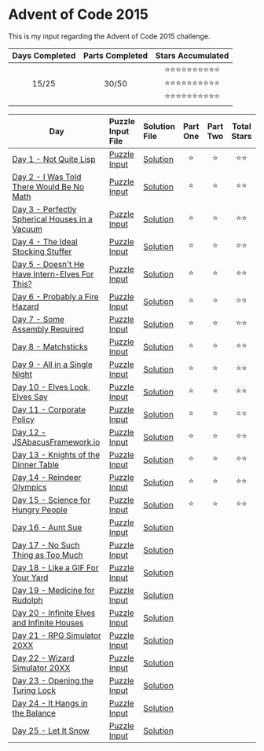 # Advent of Code 2015
This is my input regarding the Advent of Code 2015 challenge.

<!-- Mark done as :star: -->

| Days Completed | Parts Completed | Stars Accumulated |
| :------------: | :-------------: | :---------------: |
| 15/25          | 30/50           | :star::star::star::star::star::star::star::star::star::star:<br>:star::star::star::star::star::star::star::star::star::star:<br>:star::star::star::star::star::star::star::star::star::star:<br> |

| Day                                                     | Puzzle Input File         | Solution File           | Part One | Part Two | Total Stars   |
| ------------------------------------------------------- | :------------------------ | :---------------------- | :------: | :------: | :-----------: |
| [Day 1 - Not Quite Lisp][DAY_1]                         | [Puzzle Input][PUZZLE_1]  | [Solution][SOLUTION_1]  | :star:   | :star:   | :star::star:  |
| [Day 2 - I Was Told There Would Be No Math][DAY_2]      | [Puzzle Input][PUZZLE_2]  | [Solution][SOLUTION_2]  | :star:   | :star:   | :star::star:  |
| [Day 3 - Perfectly Spherical Houses in a Vacuum][DAY_3] | [Puzzle Input][PUZZLE_3]  | [Solution][SOLUTION_3]  | :star:   | :star:   | :star::star:  |
| [Day 4 - The Ideal Stocking Stuffer][DAY_4]             | [Puzzle Input][PUZZLE_4]  | [Solution][SOLUTION_4]  | :star:   | :star:   | :star::star:  |
| [Day 5 - Doesn't He Have Intern-Elves For This?][DAY_5] | [Puzzle Input][PUZZLE_5]  | [Solution][SOLUTION_5]  | :star:   | :star:   | :star::star:  |
| [Day 6 - Probably a Fire Hazard][DAY_6]                 | [Puzzle Input][PUZZLE_6]  | [Solution][SOLUTION_6]  | :star:   | :star:   | :star::star:  |
| [Day 7 - Some Assembly Required][DAY_7]                 | [Puzzle Input][PUZZLE_7]  | [Solution][SOLUTION_7]  | :star:   | :star:   | :star::star:  |
| [Day 8 - Matchsticks][DAY_8]                            | [Puzzle Input][PUZZLE_8]  | [Solution][SOLUTION_8]  | :star:   | :star:   | :star::star:  |
| [Day 9 - All in a Single Night][DAY_9]                  | [Puzzle Input][PUZZLE_9]  | [Solution][SOLUTION_9]  | :star:   | :star:   | :star::star:  |
| [Day 10 - Elves Look, Elves Say][DAY_10]                | [Puzzle Input][PUZZLE_10] | [Solution][SOLUTION_10] | :star:   | :star:   | :star::star:  |
| [Day 11 - Corporate Policy][DAY_11]                     | [Puzzle Input][PUZZLE_11] | [Solution][SOLUTION_11] | :star:   | :star:   | :star::star:  |
| [Day 12 - JSAbacusFramework.io][DAY_12]                 | [Puzzle Input][PUZZLE_12] | [Solution][SOLUTION_12] | :star:   | :star:   | :star::star:  |
| [Day 13 - Knights of the Dinner Table][DAY_13]          | [Puzzle Input][PUZZLE_13] | [Solution][SOLUTION_13] | :star:   | :star:   | :star::star:  |
| [Day 14 - Reindeer Olympics][DAY_14]                    | [Puzzle Input][PUZZLE_14] | [Solution][SOLUTION_14] | :star:   | :star:   | :star::star:  |
| [Day 15 - Science for Hungry People][DAY_15]            | [Puzzle Input][PUZZLE_15] | [Solution][SOLUTION_15] | :star:   | :star:   | :star::star:  |
| [Day 16 - Aunt Sue][DAY_16]                             | [Puzzle Input][PUZZLE_16] | [Solution][SOLUTION_16] |    |    |   |
| [Day 17 - No Such Thing as Too Much][DAY_17]            | [Puzzle Input][PUZZLE_17] | [Solution][SOLUTION_17] |    |    |   |
| [Day 18 - Like a GIF For Your Yard][DAY_18]             | [Puzzle Input][PUZZLE_18] | [Solution][SOLUTION_18] |    |    |   |
| [Day 19 - Medicine for Rudolph][DAY_19]                 | [Puzzle Input][PUZZLE_19] | [Solution][SOLUTION_19] |    |    |   |
| [Day 20 - Infinite Elves and Infinite Houses][DAY_20]   | [Puzzle Input][PUZZLE_20] | [Solution][SOLUTION_20] |    |    |   |
| [Day 21 - RPG Simulator 20XX][DAY_21]                   | [Puzzle Input][PUZZLE_21] | [Solution][SOLUTION_21] |    |    |   |
| [Day 22 - Wizard Simulator 20XX][DAY_22]                | [Puzzle Input][PUZZLE_22] | [Solution][SOLUTION_22] |    |    |   |
| [Day 23 - Opening the Turing Lock][DAY_23]              | [Puzzle Input][PUZZLE_23] | [Solution][SOLUTION_23] |    |    |   |
| [Day 24 - It Hangs in the Balance][DAY_24]              | [Puzzle Input][PUZZLE_24] | [Solution][SOLUTION_24] |    |    |   |
| [Day 25 - Let It Snow][DAY_25]                          | [Puzzle Input][PUZZLE_25] | [Solution][SOLUTION_25] |    |    |   |

<!-- Link to the days in Advent of Code -->
[DAY_1]:  https://adventofcode.com/2015/day/1
[DAY_2]:  https://adventofcode.com/2015/day/2
[DAY_3]:  https://adventofcode.com/2015/day/3
[DAY_4]:  https://adventofcode.com/2015/day/4
[DAY_5]:  https://adventofcode.com/2015/day/5
[DAY_6]:  https://adventofcode.com/2015/day/6
[DAY_7]:  https://adventofcode.com/2015/day/7
[DAY_8]:  https://adventofcode.com/2015/day/8
[DAY_9]:  https://adventofcode.com/2015/day/9
[DAY_10]: https://adventofcode.com/2015/day/10
[DAY_11]: https://adventofcode.com/2015/day/11
[DAY_12]: https://adventofcode.com/2015/day/12
[DAY_13]: https://adventofcode.com/2015/day/13
[DAY_14]: https://adventofcode.com/2015/day/14
[DAY_15]: https://adventofcode.com/2015/day/15
[DAY_16]: https://adventofcode.com/2015/day/16
[DAY_17]: https://adventofcode.com/2015/day/17
[DAY_18]: https://adventofcode.com/2015/day/18
[DAY_19]: https://adventofcode.com/2015/day/19
[DAY_20]: https://adventofcode.com/2015/day/20
[DAY_21]: https://adventofcode.com/2015/day/21
[DAY_22]: https://adventofcode.com/2015/day/22
[DAY_23]: https://adventofcode.com/2015/day/23
[DAY_24]: https://adventofcode.com/2015/day/24
[DAY_25]: https://adventofcode.com/2015/day/25

<!-- Link to the local Solution File -->
[SOLUTION_1]:  Day%201/Day%201%20-%20Not%20Quite%20Lisp.py
[SOLUTION_2]:  Day%202/Day%202%20-%20I%20Was%20Told%20There%20Would%20Be%20No%20Math.py
[SOLUTION_3]:  Day%203/Day%203%20-%20Perfectly%20Spherical%20Houses%20in%20a%20Vacuum.py
[SOLUTION_4]:  Day%204/Day%204%20-%20The%20Ideal%20Stocking%20Stuffer.py
[SOLUTION_5]:  Day%205/Day%205%20-%20Doesn't%20He%20Have%20Intern-Elves%20For%20This.py
[SOLUTION_6]:  Day%206/Day%206%20-%20Probably%20a%20Fire%20Hazard.py
[SOLUTION_7]:  Day%207/Day%207%20-%20Some%20Assembly%20Required.py
[SOLUTION_8]:  Day%208/Day%208%20-%20Matchsticks.py
[SOLUTION_9]:  Day%209/Day%209%20-%20All%20in%20a%20Single%20Night.py
[SOLUTION_10]: Day%2010/Day%2010%20-%20Elves%20Look,%20Elves%20Say.py
[SOLUTION_11]: Day%2011/Day%2011%20-%20Corporate%20Policy.py
[SOLUTION_12]: Day%2012/Day%2012%20-%20JSAbacusFramework_io.py
[SOLUTION_13]: Day%2013/Day%2013%20-%20Knights%20of%20the%20Dinner%20Table.py
[SOLUTION_14]: Day%2014/Day%2014%20-%20Reindeer%20Olympics.py
[SOLUTION_15]: Day%2015/Day%2015%20-%20Science%20for%20Hungry%20People.py
[SOLUTION_16]: Day%2016/Day%2016%20-%20Aunt%20Sue.py
[SOLUTION_17]: Day%2017/Day%2017%20-%20No%20Such%20Thing%20as%20Too%20Much.py
[SOLUTION_18]: Day%2018/Day%2018%20-%20Like%20a%20GIF%20For%20Your%20Yard.py
[SOLUTION_19]: Day%2019/Day%2019%20-%20Medicine%20for%20Rudolph.py
[SOLUTION_20]: Day%2020/Day%2020%20-%20Infinite%20Elves%20and%20Infinite%20Houses.py
[SOLUTION_21]: Day%2021/Day%2021%20-%20RPG%20Simulator%2020XX.py
[SOLUTION_22]: Day%2022/Day%2022%20-%20Wizard%20Simulator%2020XX.py
[SOLUTION_23]: Day%2023/Day%2023%20-%20Opening%20the%20Turing%20Lock.py
[SOLUTION_24]: Day%2024/Day%2024%20-%20It%20Hangs%20in%20the%20Balance.py
[SOLUTION_25]: Day%2025/Day%2025%20-%20Let%20It%20Snow.py

<!-- Link to the local Puzzle Input File -->
[PUZZLE_1]:  Day%201/Not_Quite_Lisp.py
[PUZZLE_2]:  Day%202/I_Was_Told_There_Would_Be_No_Math.py
[PUZZLE_3]:  Day%203/Perfectly_Spherical_Houses_in_a_Vacuum.py
[PUZZLE_4]:  Day%204/The_Ideal_Stocking_Stuffer.py
[PUZZLE_5]:  Day%205/Doesnt_He_Have_Intern_Elves_For_This.py
[PUZZLE_6]:  Day%206/Probably_a_Fire_Hazard.py
[PUZZLE_7]:  Day%207/Some_Assembly_Required.py
[PUZZLE_8]:  Day%208/Matchsticks.txt
[PUZZLE_9]:  Day%209/All_in_a_Single_Night.py
[PUZZLE_10]: Day%2010/Elves_Look,_Elves_Say.py
[PUZZLE_11]: Day%2011/Corporate_Policy.py
[PUZZLE_12]: Day%2012/JSAbacusFramework.io.py
[PUZZLE_13]: Day%2013/Knights_of_the_Dinner_Table.py
[PUZZLE_14]: Day%2014/Reindeer_Olympics.py
[PUZZLE_15]: Day%2015/Science_for_Hungry_People.py
[PUZZLE_16]: Day%2016/Aunt_Sue.py
[PUZZLE_17]: Day%2017/No_Such_Thing_as_Too_Much.py
[PUZZLE_18]: Day%2018/Like_a_GIF_For_Your_Yard.py
[PUZZLE_19]: Day%2019/Medicine_for_Rudolph.py
[PUZZLE_20]: Day%2020/Infinite_Elves_and_Infinite_Houses.py
[PUZZLE_21]: Day%2021/RPG_Simulator_20XX.py
[PUZZLE_22]: Day%2022/Wizard_Simulator_20XX.py
[PUZZLE_23]: Day%2023/Opening_the_Turing_Lock.py
[PUZZLE_24]: Day%2024/It_Hangs_in_the_Balance.py
[PUZZLE_25]: Day%2025/Let_It_Snow.py